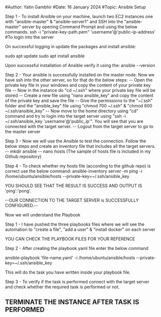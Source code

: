 #Author: Yatin Gambhir
#Date: 16 January 2024
#Topic: Ansible Setup

Step 1 - To install Ansible on your machine, launch two EC2 instances one with "ansible-master" & "ansible-server1" and SSH into the "ansible-master" server by opening Command Prompt and using the below commands.
ssh -i "private-key-path.pem" 'username'@'public-ip-address' #To login into the server

On successful logging in update the packages and install ansible:

sudo apt update
sudo apt install ansible 

Upon successful installation of Ansible verify it using the: 
ansible --version

Step 2 - Your ansible is successfully installed on the master node. Now we have ssh into the other server, so for that do the below steps:
 -- Open the private key file in your windows and copy the content of your private key file
 -- Now in the instance do "cd  ~/.ssh" where your private key file will be stored
 -- Create a new file using "nano ansible_key" and copy the content of the private key and save the file
 -- Give the permissions to the "~/.ssh" folder and the "ansible_key" file using "chmod 700 ~/.ssh" & "chmod 600 ~/.ssh/ansible_key"
 -- Now move to the home directory using "cd" command and try to login into the target server using "ssh -i ~/.ssh/ansible_key 'username'@'public_ip'". You will see that you are connected with the target server.
 -- Logout from the target server to go to the master server

 Step 3 - Now we will use the Ansible to test the connection. Follow the below steps and create an inventory file that includes all the target servers.
  -- mkdir ansible
  -- nano hosts (The sample of hosts file is included in my Github repository)

Step 4 - To check whether my hosts file (according to the github repo) is correct use the below command:
 ansible-inventory server -m ping -i /home/ubuntu/ansible/hosts --private-key=~/.ssh/ansible_key

YOU SHOULD SEE THAT THE RESULT IS SUCCESS AND OUTPUT IS 'ping':'pong'.

--OUR CONNECTION TO THE TARGET SERVER is SUCCESSFULLY CONFIGURED.--

Now we will understand the Playbook

Step 1 - I have pushed the three playbooks files where we will see the automation to "create a file", "add a user" & "install docker" on each server

YOU CAN CHECK THE PLAYBOOK FILES FOR YOUR REFERENCE

Step 2 - After creating the playbook.yaml file enter the below command

ansible-playbook 'file-name.yaml' -i /home/ubuntu/ansible/hosts --private-key=~/.ssh/ansible_key

This will do the task you have written inside your playbook file.

Step 3 - To verify if the task is performed connect with the target server and check whether the required task is performed or not.


TERMINATE THE INSTANCE AFTER TASK IS PERFORMED
-----------------------------------------------------------------------------------------------------------------------------------------------------------------------------------
